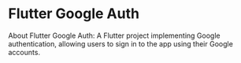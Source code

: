# Flutter Google Auth

About Flutter Google Auth: A Flutter project implementing Google authentication, allowing users to sign in to the app using their Google accounts.
